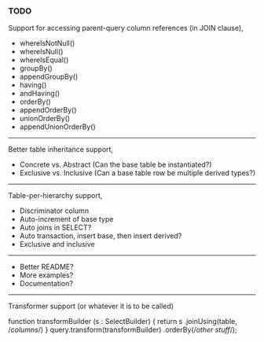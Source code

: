 ### TODO

Support for accessing parent-query column references (in JOIN clause),

+ whereIsNotNull()
+ whereIsNull()
+ whereIsEqual()
+ groupBy()
+ appendGroupBy()
+ having()
+ andHaving()
+ orderBy()
+ appendOrderBy()
+ unionOrderBy()
+ appendUnionOrderBy()

-----

Better table inheritance support,

+ Concrete vs. Abstract (Can the base table be instantiated?)
+ Exclusive vs. Inclusive (Can a base table row be multiple derived types?)

-----

Table-per-hierarchy support,

+ Discriminator column
+ Auto-increment of base type
+ Auto joins in SELECT?
+ Auto transaction, insert base, then insert derived?
+ Exclusive and inclusive

-----

+ Better README?
+ More examples?
+ Documentation?

-----

Transformer support (or whatever it is to be called)

function transformBuilder (s : SelectBuilder) {
    return s
        .joinUsing(table, /*columns*/)
}
query.transform(transformBuilder)
    .orderBy(/*other stuff*/);